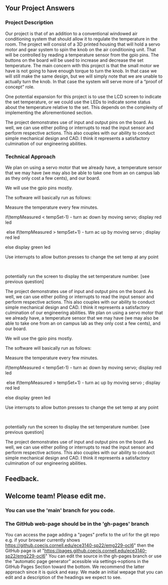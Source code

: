 ## Your Project Answers

### Project Description

Our project is that of an addition to a conventional windowed air conditioning system that should allow it to regulate the temperature in the room. The project will consist of a 3D printed housing that will hold a servo motor and gear system to spin the knob on the air conditioning unit. That will be controlled by reading a temperature sensor from the gpio pins. The buttons on the board will be used to increase and decrease the set temperature. The main concern with this project is that the small motor we have is not going to have enough torque to turn the knob. In that case we will still make the same design, but we will simply note that we are unable to actually turn the knob. In that case the system will serve more of a “proof of concept” role.

One potential expansion for this project is to use the LCD screen to indicate the set temperature, or we could use the LEDs to indicate some status about the temperature relative to the set. This depends on the complexity of implementing the aforementioned section.

The project demonstrates use of input and output pins on the board. As well, we can use either polling or interrupts to read the input sensor and perform respective actions. This also couples with our ability to conduct simple mechanical design and CAD. I think it represents a satisfactory culmination of our engineering abilities.
### Technical Approach

We plan on using a servo motor that we already have, a temperature sensor that we may have (we may also be able to take one from an on campus lab as they only cost a few cents), and our board.

We will use the gpio pins mostly.

The software will basically run as follows:

Measure the temperature every few minutes.

if(tempMeasured < tempSet-1) - turn ac down by moving servo; display red led

 else if(tempMeasured > tempSet+1) - turn ac up by moving servo ; display red led

else display green led

Use interrupts to allow button presses to change the set temp at any point

 

potentially run the screen to display the set temperature number. [see previous question]

The project demonstrates use of input and output pins on the board. As well, we can use either polling or interrupts to read the input sensor and perform respective actions. This also couples with our ability to conduct simple mechanical design and CAD. I think it represents a satisfactory culmination of our engineering abilities.
We plan on using a servo motor that we already have, a temperature sensor that we may have (we may also be able to take one from an on campus lab as they only cost a few cents), and our board.

We will use the gpio pins mostly.

The software will basically run as follows:

Measure the temperature every few minutes.

if(tempMeasured < tempSet-1) - turn ac down by moving servo; display red led

 else if(tempMeasured > tempSet+1) - turn ac up by moving servo ; display red led

else display green led

Use interrupts to allow button presses to change the set temp at any point

 

potentially run the screen to display the set temperature number. [see previous question]

The project demonstrates use of input and output pins on the board. As well, we can use either polling or interrupts to read the input sensor and perform respective actions. This also couples with our ability to conduct simple mechanical design and CAD. I think it represents a satisfactory culmination of our engineering abilities.

## Feedback.

## Welcome team! Please edit me.
### You can use the 'main' branch for you code.
### The GitHub web-page should be in the 'gh-pages' branch
You can access the page adding a "pages" prefix to the url for the git repo e.g. if your browser currently shows https://github.coecis.cornell.edu/ece3140-sp22/emg229-ocl6" then the GitHub page is at "https://pages.github.coecis.cornell.edu/ece3140-sp22/emg229-ocl6" You can edit the source in the gh-pages branch or use the "automatic page generator" acessible via settings->options in the GitHub Pages Section toward the bottom. We recommend the latter approach since it is quick and easy. We made an initial wepage that you can edit and a description of the headings we expect to see.